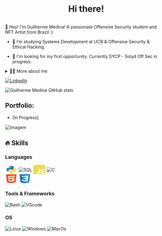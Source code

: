 <!--título-->
<div id="user-content-toc">
  <ul align="center">
    <summary><h1 style="display: inline-block">Hi there!</h1></summary>
</div>

<!-- Presentation -->
<p>
  👋 Hey! I'm Guilherme Medina! A passionate Offensive Security student and NFT Artist from Brazil :)

  - 🌱 I’m studying Systems Development at UCB & Offensive Security & Ethical Hacking.

  - 🔭 I'm looking for my first opportunity. Currently SYCP - Solyd Off Sec in progress.
</p>

<!-- Dropdown -->
<details>
  <summary>👨‍💻 More about me</summary>

  - 💬 Graduating in Systems Analysis and Development - UCB, currently in a career transition, specializing in Offensive Security & RED Team. With over 5 years of experience as an NFT Artist, with Works of Art exhibited at renowned events and exhibitions, such as PRIMER Music Festival 2023, held in Athens - Greece.

  - ⚡ As I'm self-taught, I am always looking for new horizons and challenges. Combining technology with the universe of collectible Digital Arts on BlockChain. I have vast knowledge in Operating Systems, Hardware & Software and other subjects related to the Technological environment.
</details>

<!-- Links -->
[![LinkedIn](https://img.shields.io/badge/LinkedIn-0077B5?style=for-the-badge&logo=linkedin&logoColor=white)](https://www.linkedin.com/in/gui-medina/)

<!-- GithubStats -->
![Guilherme Medina GitHub stats](https://github-readme-stats.vercel.app/api?username=guimedina&show_icons=true&theme=gotham)

<!-- Portfolio -->
## Portfolio:
- [In Progress]

<!-- GIF -->
<p align="left">
  <img align="center" src="https://github.com/guimedina/guimedina/assets/156612529/5466060e-8e4b-49a2-aaaf-85eb6244d75f" alt="Imagem">
</p>

## 🔥 Skills
<!-- Skills: Languages -->
  <div style="flex-basis: 48%;">
    <h3> Languages</h3>
    <img align="center" alt="Python" height="30" width="40" src="https://raw.githubusercontent.com/devicons/devicon/master/icons/python/python-original.svg">
    <img align="center" alt="SQL" height="30" width="40" src="https://cdn.jsdelivr.net/gh/devicons/devicon@latest/icons/azuresqldatabase/azuresqldatabase-original.svg">
    <img align="center" alt="Js" height="30" width="40" src="https://raw.githubusercontent.com/devicons/devicon/master/icons/javascript/javascript-plain.svg">
    <img align="center" alt="C" height="30" width="40" src="https://cdn.jsdelivr.net/gh/devicons/devicon/icons/c/c-original.svg">
  </div>
    <img align="center" alt="HTML" height="30" width="40" src="https://raw.githubusercontent.com/devicons/devicon/master/icons/html5/html5-original.svg">
    <img align="center" alt="CSS" height="30" width="40" src="https://raw.githubusercontent.com/devicons/devicon/master/icons/css3/css3-original.svg">
  
  <!-- Skills: Tools & Frameworks -->
  <div style="flex-basis: 48%;">
    <h3>Tools & Frameworks</h3>
    <img align="center" alt="Bash" height="30" width="40" src="https://cdn.jsdelivr.net/gh/devicons/devicon@latest/icons/bash/bash-original.svg">
    <img align="center" alt="VScode" height="30" width="40" src="https://cdn.jsdelivr.net/gh/devicons/devicon/icons/vscode/vscode-original.svg">
 
  <!-- Skills: OS -->
  <div style="flex-basis: 48%;">
    <h3>OS</h3>
    <img align="center" alt="Linux" height="30" width="40" src="https://cdn.jsdelivr.net/gh/devicons/devicon@latest/icons/linux/linux-original.svg">
    <img align="center" alt="Windows" height="30" width="40" src="https://cdn.jsdelivr.net/gh/devicons/devicon@latest/icons/windows8/windows8-original.svg">
    <img align="center" alt="MacOs" height="30" width="40" src="https://cdn.jsdelivr.net/gh/devicons/devicon@latest/icons/apple/apple-original.svg">
    

